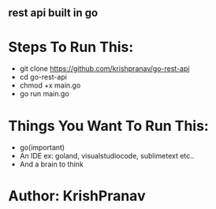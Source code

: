 ## rest api built in go

# Steps To Run This:
- git clone https://github.com/krishpranav/go-rest-api
- cd go-rest-api
- chmod +x main.go
- go run main.go

# Things You Want To Run This:
- go(important)
- An IDE ex: goland, visualstudiocode, sublimetext etc..
- And a brain to think  

# Author: KrishPranav